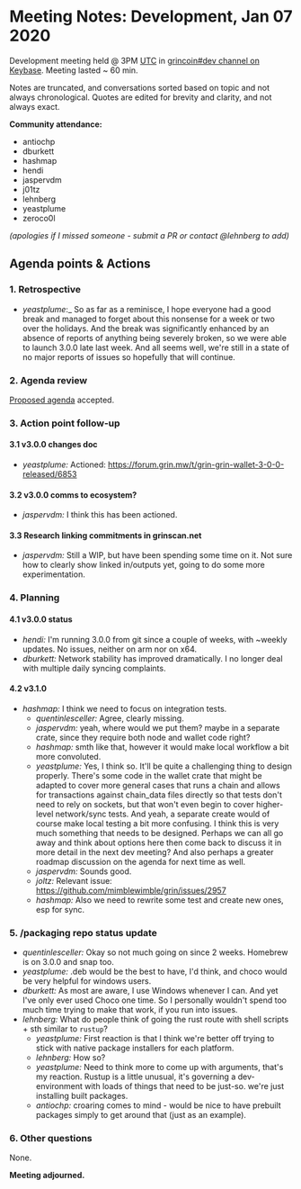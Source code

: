 # Meeting Notes: Development, Jan 07 2020

Development meeting held @ 3PM [UTC](http://www.timebie.com/std/utc.php) in [grincoin#dev channel on Keybase](https://keybase.io/team/grincoin). Meeting lasted ~ 60 min.

Notes are truncated, and conversations sorted based on topic and not always chronological. Quotes are edited for brevity and clarity, and not always exact.

**Community attendance:**
- antiochp
- dburkett
- hashmap
- hendi
- jaspervdm
- j01tz
- lehnberg
- yeastplume  
- zeroco0l

_(apologies if I missed someone - submit a PR or contact @lehnberg to add)_

## Agenda points & Actions

### 1. Retrospective

* _yeastplume_:_ So as far as a reminisce, I hope everyone had a good break and managed to forget about this nonsense for a week or two over the holidays. And the break was significantly enhanced by an absence of reports of anything being severely broken, so we were able to launch 3.0.0 late last week. And all seems well, we're still in a state of no major reports of issues so hopefully that will continue.

### 2. Agenda review

[Proposed agenda](https://github.com/mimblewimble/grin-pm/issues/231) accepted.

### 3. Action point follow-up

#### 3.1 v3.0.0 changes doc

* _yeastplume:_ Actioned: https://forum.grin.mw/t/grin-grin-wallet-3-0-0-released/6853


#### 3.2 v3.0.0 comms to ecosystem?

* _jaspervdm:_  I think this has been actioned.

#### 3.3 Research linking commitments in grinscan.net

* _jaspervdm:_ Still a WIP, but have been spending some time on it. Not sure how to clearly show linked in/outputs yet, going to do some more experimentation.

### 4. Planning

#### 4.1 v3.0.0 status

* _hendi:_ I'm running 3.0.0 from git since a couple of weeks, with ~weekly updates. No issues, neither on arm nor on x64.
* _dburkett:_ Network stability has improved dramatically. I no longer deal with multiple daily syncing complaints.

#### 4.2 v3.1.0

* _hashmap:_ I think we need to focus on integration tests.
   * _quentinlesceller:_ Agree, clearly missing.
   * _jaspervdm:_ yeah, where would we put them? maybe in a separate crate, since they require both node and wallet code right?
   * _hashmap:_ smth like that, however it would make local workflow a bit more convoluted.
   * _yeastplume:_ Yes, I think so. It'll be quite a challenging thing to design properly. There's some code in the wallet crate that might be adapted to cover more general cases that runs a chain and allows for transactions against chain_data files directly so that tests don't need to rely on sockets, but that won't even begin to cover higher-level network/sync tests. And yeah, a separate create would of course make local testing a bit more confusing. I think this is very much something that needs to be designed. Perhaps we can all go away and think about options here then come back to discuss it in more detail in the next dev meeting? And also perhaps a greater roadmap discussion on the agenda for next time as well.
   * _jaspervdm:_ Sounds good.
   * _joltz:_ Relevant issue: https://github.com/mimblewimble/grin/issues/2957
   * _hashmap:_ Also we need to rewrite some test and create new ones, esp for sync.

### 5. /packaging repo status update

* _quentinlesceller:_ Okay so not much going on since 2 weeks. Homebrew is on 3.0.0 and snap too.
* _yeastplume:_ .deb would be the best to have, I'd think, and choco would be very helpful for windows users.
* _dburkett:_ As most are aware, I use Windows whenever I can. And yet I've only ever used Choco one time. So I personally wouldn't spend too much time trying to make that work, if you run into issues.
* _lehnberg:_ What do people think of going the rust route with shell scripts + sth similar to `rustup`?
   * _yeastplume:_ First reaction is that I think we're better off trying to stick with native package installers for each platform.
   * _lehnberg:_ How so?
   * _yeastplume:_ Need to think more to come up with arguments, that's my reaction. Rustup is a little unusual, it's governing a dev-environment with loads of things that need to be just-so. we're just installing built packages.
   * _antiochp:_ croaring comes to mind - would be nice to have prebuilt packages simply to get around that (just as an example).

### 6. Other questions 

None.

**Meeting adjourned.**
